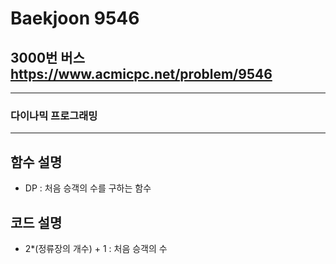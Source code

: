 Baekjoon 9546
============
3000번 버스  <https://www.acmicpc.net/problem/9546>
---------------
- - -
### 다이나믹 프로그래밍
- - -
## 함수 설명
- DP : 처음 승객의 수를 구하는 함수
## 코드 설명
- 2*(정류장의 개수) + 1 : 처음 승객의 수 

